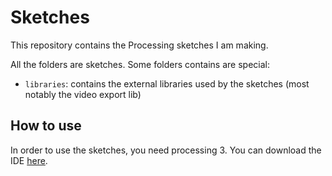 # Sketches

This repository contains the Processing sketches I am making.

All the folders are sketches. Some folders contains are special:

- `libraries`: contains the external libraries used by the sketches (most notably the video export lib)

## How to use

In order to use the sketches, you need processing 3. You can download the IDE [here](https://processing.org/).
